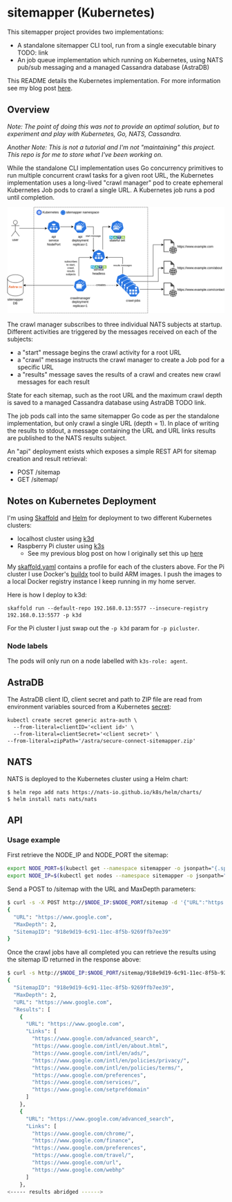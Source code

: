 # sitemapper (Kubernetes)

This sitemapper project provides two implementations:

* A standalone sitemapper CLI tool, run from a single executable binary TODO: link
* An job queue implementation which running on Kubernetes, using NATS pub/sub messaging and a managed Cassandra database (AstraDB)

This README details the Kubernetes implementation. For more information see my blog post [here](./README.md).

## Overview

_Note: The point of doing this was not to provide an optimal solution, but to experiment and play with Kubernetes, Go, NATS, Cassandra._

_Another Note: This is not a tutorial and I'm not "maintaining" this project. This repo is for me to store what I've been working on._

While the standalone CLI implementation uses Go concurrency primitives to run multiple concurrent crawl tasks for a given root URL, the Kubernetes implementation uses a long-lived "crawl manager" pod to create ephemeral Kubernetes Job pods to crawl a single URL. A Kubernetes job runs a pod until completion.

![Diagram depicting Kubernetes sitemapper activities](./sitemapper.png)

The crawl manager subscribes to three individual NATS subjects at startup. Different activities are triggered by the messages received on each of the subjects:

* a "start" message begins the crawl activity for a root URL
* a "crawl" message instructs the crawl manager to create a Job pod for a specific URL
* a "results" message saves the results of a crawl and creates new crawl messages for each result

State for each sitemap, such as the root URL and the maximum crawl depth is saved to a managed Cassandra database using AstraDB TODO link.

The job pods call into the same sitemapper Go code as per the standalone implementation, but only crawl a single URL (depth = 1). In place of writing the results to stdout, a message containing the URL and URL links results are published to the NATS results subject.

An "api" deployment exists which exposes a simple REST API for sitemap creation and result retrieval:

* POST /sitemap
* GET /sitemap/<sitemap-id>

## Notes on Kubernetes Deployment

I'm using [Skaffold](TODO) and [Helm](TODO) for deployment to two different Kubernetes clusters:

* localhost cluster using [k3d](TODO)
* Raspberry Pi cluster using [k3s](TODO)
    * See my previous blog post on how I originally set this up [here](TODO)

My [skaffold.yaml](TODO) contains a profile for each of the clusters above. For the Pi cluster I use Docker's [buildx](TODO) tool to build ARM images. I push the images to a local Docker registry instance I keep running in my home server.

Here is how I deploy to k3d:

```shell
skaffold run --default-repo 192.168.0.13:5577 --insecure-registry 192.168.0.13:5577 -p k3d
```

For the Pi cluster I just swap out the `-p k3d` param for `-p picluster`.

### Node labels

The pods will only run on a node labelled with `k3s-role: agent`.

## AstraDB

The AstraDB client ID, client secret and path to ZIP file are read from environment variables sourced from a Kubernetes [secret](todo):

```shell
kubectl create secret generic astra-auth \
  --from-literal=clientID='<client id>' \
  --from-literal=clientSecret='<client secret>' \
--from-literal=zipPath='/astra/secure-connect-sitemapper.zip'
```

## NATS

NATS is deployed to the Kubernetes cluster using a Helm chart:

```shell
$ helm repo add nats https://nats-io.github.io/k8s/helm/charts/
$ helm install nats nats/nats
 ```

## API

### Usage example

First retrieve the NODE_IP and NODE_PORT the sitemap:

```bash
export NODE_PORT=$(kubectl get --namespace sitemapper -o jsonpath="{.spec.ports[0].nodePort}" services sitemapper)
export NODE_IP=$(kubectl get nodes --namespace sitemapper -o jsonpath="{.items[0].status.addresses[0].address}")
```

Send a POST to /sitemap with the URL and MaxDepth parameters:

```bash
$ curl -s -X POST http://$NODE_IP:$NODE_PORT/sitemap -d '{"URL":"https://www.google.com","MaxDepth":2}' | jq
{
  "URL": "https://www.google.com",
  "MaxDepth": 2,
  "SitemapID": "918e9d19-6c91-11ec-8f5b-9269ffb7ee39"
}
```

Once the crawl jobs have all completed you can retrieve the results using the sitemap ID returned in the response above:

```bash
$ curl -s http://$NODE_IP:$NODE_PORT/sitemap/918e9d19-6c91-11ec-8f5b-9269ffb7ee39
{
  "SitemapID": "918e9d19-6c91-11ec-8f5b-9269ffb7ee39",
  "MaxDepth": 2,
  "URL": "https://www.google.com",
  "Results": [
    {
      "URL": "https://www.google.com",
      "Links": [
        "https://www.google.com/advanced_search",
        "https://www.google.com/intl/en/about.html",
        "https://www.google.com/intl/en/ads/",
        "https://www.google.com/intl/en/policies/privacy/",
        "https://www.google.com/intl/en/policies/terms/",
        "https://www.google.com/preferences",
        "https://www.google.com/services/",
        "https://www.google.com/setprefdomain"
      ]
    },
    {
      "URL": "https://www.google.com/advanced_search",
      "Links": [
        "https://www.google.com/chrome/",
        "https://www.google.com/finance",
        "https://www.google.com/preferences",
        "https://www.google.com/travel/",
        "https://www.google.com/url",
        "https://www.google.com/webhp"
      ]
    },
<----- results abridged ------>

```
